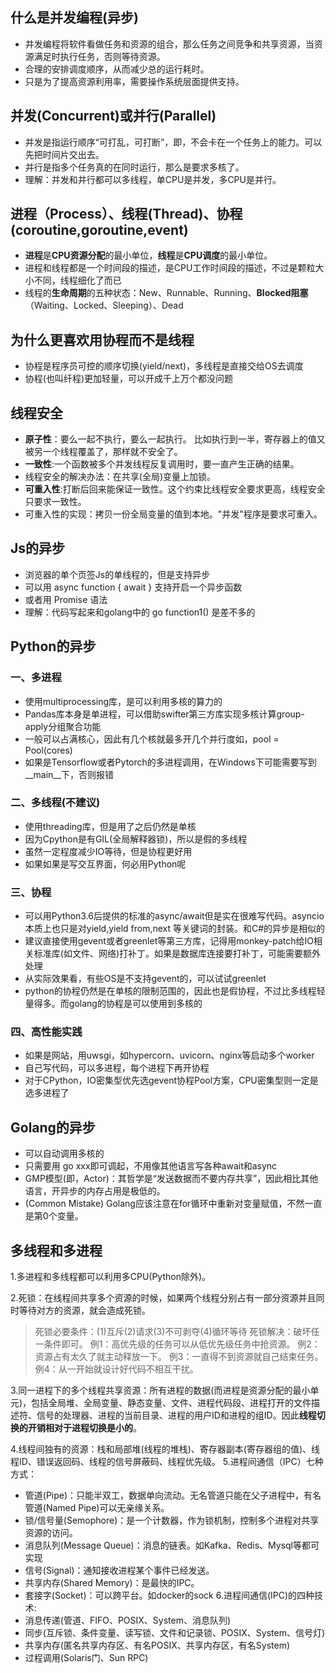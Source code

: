 ## 什么是并发编程(异步)
+ 并发编程将软件看做任务和资源的组合，那么任务之间竞争和共享资源，当资源满足时执行任务，否则等待资源。
+ 合理的安排调度顺序，从而减少总的运行耗时。
+ 只是为了提高资源利用率，需要操作系统层面提供支持。

## 并发(Concurrent)或并行(Parallel)
+ 并发是指运行顺序“可打乱，可打断”，即，不会卡在一个任务上的能力。可以先把时间片交出去。
+ 并行是指多个任务真的在同时运行，那么是要求多核了。
+ 理解：并发和并行都可以多线程，单CPU是并发，多CPU是并行。

## 进程（Process）、线程(Thread)、协程(coroutine,goroutine,event)
+ **进程**是**CPU资源分配**的最小单位，**线程**是**CPU调度**的最小单位。
+ 进程和线程都是一个时间段的描述，是CPU工作时间段的描述，不过是颗粒大小不同，线程细化了而已
+ 线程的**生命周期**的五种状态：New、Runnable、Running、**Blocked阻塞**（Waiting、Locked、Sleeping）、Dead

## 为什么更喜欢用协程而不是线程
+ 协程是程序员可控的顺序切换(yield/next)，多线程是直接交给OS去调度
+ 协程(也叫纤程)更加轻量，可以开成千上万个都没问题

## 线程安全
+ **原子性**：要么一起不执行，要么一起执行。
比如执行到一半，寄存器上的值又被另一个线程覆盖了，那样就不安全了。
+ **一致性**:一个函数被多个并发线程反复调用时，要一直产生正确的结果。
+ 线程安全的解决办法：在共享(全局)变量上加锁。
+ **可重入性**:打断后回来能保证一致性。这个约束比线程安全要求更高，线程安全只要求一致性。
+ 可重入性的实现：拷贝一份全局变量的值到本地。"并发"程序是要求可重入。


## Js的异步
+ 浏览器的单个页签Js的单线程的，但是支持异步
+ 可以用 async function { await } 支持开启一个异步函数
+ 或者用 Promise 语法
+ 理解：代码写起来和golang中的 go function1() 是差不多的

## Python的异步
### 一、多进程
+ 使用multiprocessing库，是可以利用多核的算力的
+ Pandas库本身是单进程，可以借助swifter第三方库实现多核计算group-apply分组聚合功能
+ 一般可以占满核心，因此有几个核就最多开几个并行度如，pool = Pool(cores)
+ 如果是Tensorflow或者Pytorch的多进程调用，在Windows下可能需要写到__main__下，否则报错

### 二、多线程(不建议)
+ 使用threading库，但是用了之后仍然是单核
+ 因为Cpython是有GIL(全局解释器锁)，所以是假的多线程
+ 虽然一定程度减少IO等待，但是协程更好用
+ 如果如果是写交互界面，何必用Python呢

### 三、协程
+ 可以用Python3.6后提供的标准的async/await但是实在很难写代码。asyncio本质上也只是对yield,yield from,next 等关键词的封装。和C#的异步是相似的
+ 建议直接使用gevent或者greenlet等第三方库，记得用monkey-patch给IO相关标准库(如文件、网络)打补丁。如果是数据库连接要打补丁，可能需要额外处理
+ 从实际效果看，有些OS是不支持gevent的，可以试试greenlet
+ python的协程仍然是在单核的限制范围的，因此也是假协程，不过比多线程轻量得多。而golang的协程是可以使用到多核的

### 四、高性能实践
+ 如果是网站，用uwsgi，如hypercorn、uvicorn、nginx等启动多个worker
+ 自己写代码，可以多进程，每个进程下再开协程
+ 对于CPython，IO密集型优先选gevent协程Pool方案，CPU密集型则一定是选多进程了


## Golang的异步
+ 可以自动调用多核的
+ 只需要用 go xxx即可调起，不用像其他语言写各种await和async
+ GMP模型(即，Actor)：其哲学是“发送数据而不要内存共享”，因此相比其他语言，开异步的内存占用是极低的。
+ (Common Mistake) Golang应该注意在for循环中重新对变量赋值，不然一直是第0个变量。


## 多线程和多进程
1.多进程和多线程都可以利用多CPU(Python除外)。

2.死锁：在线程间共享多个资源的时候，如果两个线程分别占有一部分资源并且同时等待对方的资源，就会造成死锁。
> 死锁必要条件：(1)互斥(2)请求(3)不可剥夺(4)循环等待
> 死锁解决：破坏任一条件即可。
> 例1：高优先级的任务可以从低优先级任务中抢资源。
> 例2：资源占有太久了就主动释放一下。
> 例3：一直得不到资源就自己结束任务。
> 例4：从一开始就设计好代码不相互干扰。

3.同一进程下的多个线程共享资源：所有进程的数据(而进程是资源分配的最小单元)，包括全局堆、全局变量、静态变量、文件、进程代码段、进程打开的文件描述符、信号的处理器、进程的当前目录、进程的用户ID和进程的组ID。因此**线程切换的开销相对于进程切换是小的**。

4.线程间独有的资源：栈和局部堆(线程的堆栈)、寄存器副本(寄存器组的值)、线程ID、错误返回码、线程的信号屏蔽码、线程优先级。
5.进程间通信（IPC）七种方式：
- 管道(Pipe)：只能半双工，数据单向流动。无名管道只能在父子进程中，有名管道(Named Pipe)可以无亲缘关系。
- 锁/信号量(Semophore)：是一个计数器，作为锁机制，控制多个进程对共享资源的访问。
- 消息队列(Message Queue)：消息的链表。如Kafka、Redis、Mysql等都可实现
- 信号(Signal)：通知接收进程某个事件已经发送。
- 共享内存(Shared Memory)：是最快的IPC。
- 套接字(Socket)：可以跨平台。如docker的sock
6.进程间通信(IPC)的四种技术:
- 消息传递(管道、FIFO、POSIX、System、消息队列)
- 同步(互斥锁、条件变量、读写锁、文件和记录锁、POSIX、System、信号灯)
- 共享内存(匿名共享内存区、有名POSIX、共享内存区，有名System)
- 过程调用(Solaris门、Sun RPC)